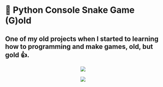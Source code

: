 # :snake: Python Console Snake Game (G)old
One of my old projects when I started to learning how to programming and make games, old, but gold 👍.
---
<div align="center">
  <img src="https://user-images.githubusercontent.com/42012666/197021724-b291b46d-1ef8-4fe2-837d-8e3fc43d5df1.gif">
  <br><br>
  <img src="https://user-images.githubusercontent.com/42012666/197021779-336ac6d0-8483-4a45-b6a4-6f2de3064072.gif">
</div>

